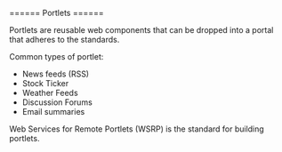 ====== Portlets ======

Portlets are reusable web components that can be dropped into a portal that adheres to the standards.

Common types of portlet:
  * News feeds (RSS)
  * Stock Ticker
  * Weather Feeds
  * Discussion Forums
  * Email summaries

Web Services for Remote Portlets (WSRP) is the standard for building portlets.
